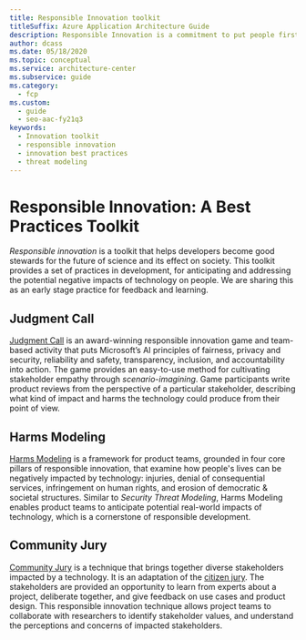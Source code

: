 ```yaml
---
title: Responsible Innovation toolkit
titleSuffix: Azure Application Architecture Guide
description: Responsible Innovation is a commitment to put people first in the development of technology by understanding the stakeholders and impact of your technology
author: dcass
ms.date: 05/18/2020
ms.topic: conceptual
ms.service: architecture-center
ms.subservice: guide
ms.category:
  - fcp
ms.custom:
  - guide
  - seo-aac-fy21q3
keywords:
  - Innovation toolkit
  - responsible innovation
  - innovation best practices
  - threat modeling
---
```


# Responsible Innovation: A Best Practices Toolkit

*Responsible innovation* is a toolkit that helps developers become good stewards for the future of science and its effect on society. This toolkit provides a set of practices in development, for anticipating and addressing the potential negative impacts of technology on people. We are sharing this as an early stage practice for feedback and learning.

## Judgment Call

[Judgment Call](./judgmentcall.md) is an award-winning responsible innovation game and team-based activity that puts Microsoft’s AI principles of fairness, privacy and security, reliability and safety, transparency, inclusion, and accountability into action. The game provides an easy-to-use method for cultivating stakeholder empathy through *scenario-imagining*. Game participants write product reviews from the perspective of a particular stakeholder, describing what kind of impact and harms the technology could produce from their point of view.

## Harms Modeling

[Harms Modeling](./harms-modeling/index.md) is a framework for product teams, grounded in four core pillars of responsible innovation, that examine how people's lives can be negatively impacted by technology: injuries, denial of consequential services, infringement on human rights, and erosion of democratic & societal structures. Similar to *Security Threat Modeling*, Harms Modeling enables product teams to anticipate potential real-world impacts of technology, which is a cornerstone of responsible development.

## Community Jury

[Community Jury](./community-jury/index.md) is a technique that brings together diverse stakeholders impacted by a technology. It is an adaptation of the [citizen jury](https://jefferson-center.org/about-us/how-we-work/). The stakeholders are provided an opportunity to learn from experts about a project, deliberate together, and give feedback on use cases and product design. This responsible innovation technique allows project teams to collaborate with researchers to identify stakeholder values, and understand the perceptions and concerns of impacted stakeholders.
